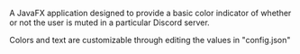 A JavaFX application designed to provide a basic color indicator of whether or not the user is muted in a particular Discord server.

Colors and text are customizable through editing the values in "config.json"
